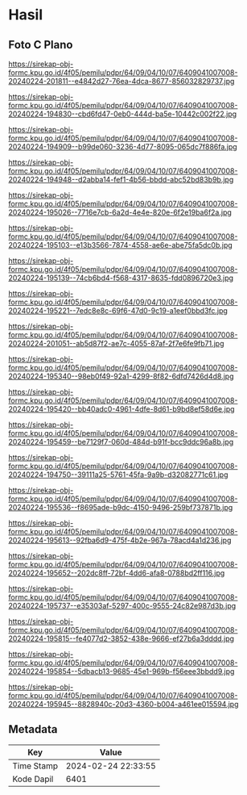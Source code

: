 # Hasil

## Foto C Plano

https://sirekap-obj-formc.kpu.go.id/4f05/pemilu/pdpr/64/09/04/10/07/6409041007008-20240224-201811--e4842d27-76ea-4dca-8677-856032829737.jpg

https://sirekap-obj-formc.kpu.go.id/4f05/pemilu/pdpr/64/09/04/10/07/6409041007008-20240224-194830--cbd6fd47-0eb0-444d-ba5e-10442c002f22.jpg

https://sirekap-obj-formc.kpu.go.id/4f05/pemilu/pdpr/64/09/04/10/07/6409041007008-20240224-194909--b99de060-3236-4d77-8095-065dc7f886fa.jpg

https://sirekap-obj-formc.kpu.go.id/4f05/pemilu/pdpr/64/09/04/10/07/6409041007008-20240224-194948--d2abba14-fef1-4b56-bbdd-abc52bd83b9b.jpg

https://sirekap-obj-formc.kpu.go.id/4f05/pemilu/pdpr/64/09/04/10/07/6409041007008-20240224-195026--7716e7cb-6a2d-4e4e-820e-6f2e19ba6f2a.jpg

https://sirekap-obj-formc.kpu.go.id/4f05/pemilu/pdpr/64/09/04/10/07/6409041007008-20240224-195103--e13b3566-7874-4558-ae6e-abe75fa5dc0b.jpg

https://sirekap-obj-formc.kpu.go.id/4f05/pemilu/pdpr/64/09/04/10/07/6409041007008-20240224-195139--74cb6bd4-f568-4317-8635-fdd0896720e3.jpg

https://sirekap-obj-formc.kpu.go.id/4f05/pemilu/pdpr/64/09/04/10/07/6409041007008-20240224-195221--7edc8e8c-69f6-47d0-9c19-a1eef0bbd3fc.jpg

https://sirekap-obj-formc.kpu.go.id/4f05/pemilu/pdpr/64/09/04/10/07/6409041007008-20240224-201051--ab5d87f2-ae7c-4055-87af-2f7e6fe9fb71.jpg

https://sirekap-obj-formc.kpu.go.id/4f05/pemilu/pdpr/64/09/04/10/07/6409041007008-20240224-195340--98eb0f49-92a1-4299-8f82-6dfd7426d4d8.jpg

https://sirekap-obj-formc.kpu.go.id/4f05/pemilu/pdpr/64/09/04/10/07/6409041007008-20240224-195420--bb40adc0-4961-4dfe-8d61-b9bd8ef58d6e.jpg

https://sirekap-obj-formc.kpu.go.id/4f05/pemilu/pdpr/64/09/04/10/07/6409041007008-20240224-195459--be7129f7-060d-484d-b91f-bcc9ddc96a8b.jpg

https://sirekap-obj-formc.kpu.go.id/4f05/pemilu/pdpr/64/09/04/10/07/6409041007008-20240224-194750--39111a25-5761-45fa-9a9b-d32082771c61.jpg

https://sirekap-obj-formc.kpu.go.id/4f05/pemilu/pdpr/64/09/04/10/07/6409041007008-20240224-195536--f8695ade-b9dc-4150-9496-259bf737871b.jpg

https://sirekap-obj-formc.kpu.go.id/4f05/pemilu/pdpr/64/09/04/10/07/6409041007008-20240224-195613--92fba6d9-475f-4b2e-967a-78acd4a1d236.jpg

https://sirekap-obj-formc.kpu.go.id/4f05/pemilu/pdpr/64/09/04/10/07/6409041007008-20240224-195652--202dc8ff-72bf-4dd6-afa8-0788bd2ff116.jpg

https://sirekap-obj-formc.kpu.go.id/4f05/pemilu/pdpr/64/09/04/10/07/6409041007008-20240224-195737--e35303af-5297-400c-9555-24c82e987d3b.jpg

https://sirekap-obj-formc.kpu.go.id/4f05/pemilu/pdpr/64/09/04/10/07/6409041007008-20240224-195815--fe4077d2-3852-438e-9666-ef27b6a3dddd.jpg

https://sirekap-obj-formc.kpu.go.id/4f05/pemilu/pdpr/64/09/04/10/07/6409041007008-20240224-195854--5dbacb13-9685-45e1-969b-f56eee3bbdd9.jpg

https://sirekap-obj-formc.kpu.go.id/4f05/pemilu/pdpr/64/09/04/10/07/6409041007008-20240224-195945--8828940c-20d3-4360-b004-a461ee015594.jpg


## Metadata

| Key        | Value               |
| ---------- | ------------------- |
| Time Stamp | 2024-02-24 22:33:55 |
| Kode Dapil | 6401                |



